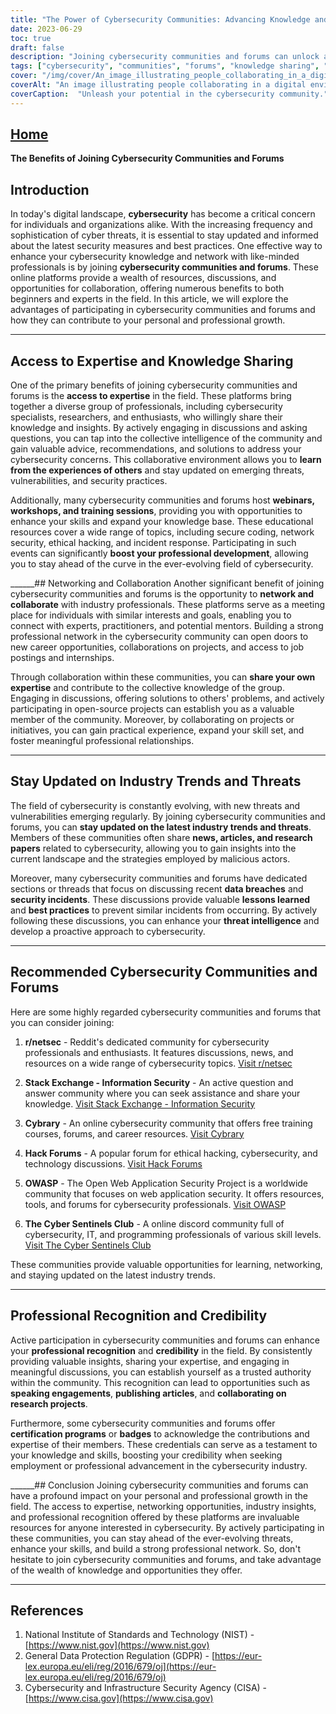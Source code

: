 ```yaml
---
title: "The Power of Cybersecurity Communities: Advancing Knowledge and Connections"
date: 2023-06-29
toc: true
draft: false
description: "Joining cybersecurity communities and forums can unlock a world of expertise, networking, and professional growth."
tags: ["cybersecurity", "communities", "forums", "knowledge sharing", "networking", "professional growth", "expertise", "collaboration", "industry trends", "threat intelligence", "certification programs", "badges", "professional recognition", "credibility", "NIST", "GDPR", "CISA", "r/netsec", "Stack Exchange - Information Security", "Cybrary", "Hack Forums", "OWASP", "cyber threats", "webinars", "training sessions", "data breaches", "security incidents", "best practices", "career opportunities", "personal development"]
cover: "/img/cover/An_image_illustrating_people_collaborating_in_a_digital_env.png"
coverAlt: "An image illustrating people collaborating in a digital environment, sharing cybersecurity knowledge and connecting with each other."
coverCaption:  "Unleash your potential in the cybersecurity community."
---
```


## [Home](/cyber-security-career-playbook-start/)

**The Benefits of Joining Cybersecurity Communities and Forums**

## Introduction
In today's digital landscape, **cybersecurity** has become a critical concern for individuals and organizations alike. With the increasing frequency and sophistication of cyber threats, it is essential to stay updated and informed about the latest security measures and best practices. One effective way to enhance your cybersecurity knowledge and network with like-minded professionals is by joining **cybersecurity communities and forums**. These online platforms provide a wealth of resources, discussions, and opportunities for collaboration, offering numerous benefits to both beginners and experts in the field. In this article, we will explore the advantages of participating in cybersecurity communities and forums and how they can contribute to your personal and professional growth.

______

## Access to Expertise and Knowledge Sharing
One of the primary benefits of joining cybersecurity communities and forums is the **access to expertise** in the field. These platforms bring together a diverse group of professionals, including cybersecurity specialists, researchers, and enthusiasts, who willingly share their knowledge and insights. By actively engaging in discussions and asking questions, you can tap into the collective intelligence of the community and gain valuable advice, recommendations, and solutions to address your cybersecurity concerns. This collaborative environment allows you to **learn from the experiences of others** and stay updated on emerging threats, vulnerabilities, and security practices.

Additionally, many cybersecurity communities and forums host **webinars, workshops, and training sessions**, providing you with opportunities to enhance your skills and expand your knowledge base. These educational resources cover a wide range of topics, including secure coding, network security, ethical hacking, and incident response. Participating in such events can significantly **boost your professional development**, allowing you to stay ahead of the curve in the ever-evolving field of cybersecurity.

______## Networking and Collaboration
Another significant benefit of joining cybersecurity communities and forums is the opportunity to **network and collaborate** with industry professionals. These platforms serve as a meeting place for individuals with similar interests and goals, enabling you to connect with experts, practitioners, and potential mentors. Building a strong professional network in the cybersecurity community can open doors to new career opportunities, collaborations on projects, and access to job postings and internships.

Through collaboration within these communities, you can **share your own expertise** and contribute to the collective knowledge of the group. Engaging in discussions, offering solutions to others' problems, and actively participating in open-source projects can establish you as a valuable member of the community. Moreover, by collaborating on projects or initiatives, you can gain practical experience, expand your skill set, and foster meaningful professional relationships.

______

## Stay Updated on Industry Trends and Threats
The field of cybersecurity is constantly evolving, with new threats and vulnerabilities emerging regularly. By joining cybersecurity communities and forums, you can **stay updated on the latest industry trends and threats**. Members of these communities often share **news, articles, and research papers** related to cybersecurity, allowing you to gain insights into the current landscape and the strategies employed by malicious actors.

Moreover, many cybersecurity communities and forums have dedicated sections or threads that focus on discussing recent **data breaches** and **security incidents**. These discussions provide valuable **lessons learned** and **best practices** to prevent similar incidents from occurring. By actively following these discussions, you can enhance your **threat intelligence** and develop a proactive approach to cybersecurity.

______

## Recommended Cybersecurity Communities and Forums
Here are some highly regarded cybersecurity communities and forums that you can consider joining:

1. **r/netsec** - Reddit's dedicated community for cybersecurity professionals and enthusiasts. It features discussions, news, and resources on a wide range of cybersecurity topics. [Visit r/netsec](https://www.reddit.com/r/netsec)

2. **Stack Exchange - Information Security** - An active question and answer community where you can seek assistance and share your knowledge. [Visit Stack Exchange - Information Security](https://security.stackexchange.com)

3. **Cybrary** - An online cybersecurity community that offers free training courses, forums, and career resources. [Visit Cybrary](https://www.cybrary.it)

4. **Hack Forums** - A popular forum for ethical hacking, cybersecurity, and technology discussions. [Visit Hack Forums](https://hackforums.net)

5. **OWASP** - The Open Web Application Security Project is a worldwide community that focuses on web application security. It offers resources, tools, and forums for cybersecurity professionals. [Visit OWASP](https://owasp.org)

6. **The Cyber Sentinels Club** - A online discord community full of cybersecurity, IT, and programming professionals of various skill levels. [Visit The Cyber Sentinels Club](https://cybersentinels.org/)

These communities provide valuable opportunities for learning, networking, and staying updated on the latest industry trends.

______

## Professional Recognition and Credibility
Active participation in cybersecurity communities and forums can enhance your **professional recognition** and **credibility** in the field. By consistently providing valuable insights, sharing your expertise, and engaging in meaningful discussions, you can establish yourself as a trusted authority within the community. This recognition can lead to opportunities such as **speaking engagements**, **publishing articles**, and **collaborating on research projects**.

Furthermore, some cybersecurity communities and forums offer **certification programs** or **badges** to acknowledge the contributions and expertise of their members. These credentials can serve as a testament to your knowledge and skills, boosting your credibility when seeking employment or professional advancement in the cybersecurity industry.

______## Conclusion
Joining cybersecurity communities and forums can have a profound impact on your personal and professional growth in the field. The access to expertise, networking opportunities, industry insights, and professional recognition offered by these platforms are invaluable resources for anyone interested in cybersecurity. By actively participating in these communities, you can stay ahead of the ever-evolving threats, enhance your skills, and build a strong professional network. So, don't hesitate to join cybersecurity communities and forums, and take advantage of the wealth of knowledge and opportunities they offer.

______

## References
1. National Institute of Standards and Technology (NIST) - [https://www.nist.gov](https://www.nist.gov)
2. General Data Protection Regulation (GDPR) - [https://eur-lex.europa.eu/eli/reg/2016/679/oj](https://eur-lex.europa.eu/eli/reg/2016/679/oj)
3. Cybersecurity and Infrastructure Security Agency (CISA) - [https://www.cisa.gov](https://www.cisa.gov)
